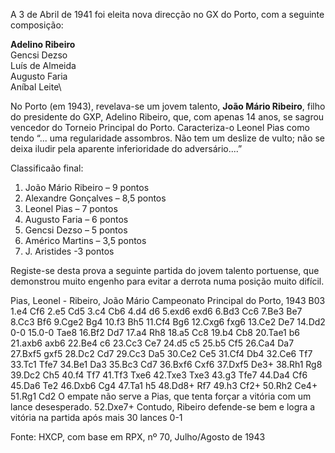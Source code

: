 A 3 de Abril de 1941 foi eleita nova direcção no GX do Porto, com a seguinte composição:

**Adelino Ribeiro**\
Gencsi Dezso\
Luís de Almeida\
Augusto Faria\
Aníbal Leite\

No Porto (em 1943), revelava-se um jovem talento, **João Mário Ribeiro**, filho do presidente do GXP,
Adelino Ribeiro, que, com apenas 14 anos, se sagrou vencedor do Torneio Principal do
Porto. Caracteriza-o Leonel Pias como tendo “... uma regularidade assombros. Não tem um
deslize de vulto; não se deixa iludir pela aparente inferioridade do adversário....” 


Classificaão final:

1. João Mário Ribeiro – 9 pontos
2. Alexandre Gonçalves – 8,5 pontos
3. Leonel Pias – 7 pontos
4. Augusto Faria – 6 pontos
5. Gencsi Dezso – 5 pontos
6. Américo Martins – 3,5 pontos
7. J. Aristides -3 pontos

Registe-se desta prova a seguinte partida do jovem talento portuense, que demonstrou
muito engenho para evitar a derrota numa posição muito difícil.

Pias, Leonel - Ribeiro, João Mário
Campeonato Principal do Porto, 1943
B03
1.e4 Cf6 2.e5 Cd5 3.c4 Cb6 4.d4 d6 5.exd6 exd6 6.Bd3 Cc6 7.Be3 Be7 8.Cc3 Bf6 9.Cge2 Bg4
10.f3 Bh5 11.Cf4 Bg6 12.Cxg6 fxg6 13.Ce2 De7 14.Dd2 0-0 15.0-0 Tae8 16.Bf2 Dd7 17.a4 Rh8
18.a5 Cc8 19.b4 Cb8 20.Tae1 b6 21.axb6 axb6 22.Be4 c6 23.Cc3 Ce7 24.d5 c5 25.b5 Cf5 26.Ca4
Da7 27.Bxf5 gxf5 28.Dc2 Cd7 29.Cc3 Da5 30.Ce2 Ce5 31.Cf4 Db4 32.Ce6 Tf7 33.Tc1 Tfe7
34.Be1 Da3 35.Bc3 Cd7 36.Bxf6 Cxf6 37.Dxf5 De3+ 38.Rh1 Rg8 39.Dc2 Ch5 40.f4 Tf7 41.Tf3
Txe6 42.Txe3 Txe3 43.g3 Tfe7 44.Da4 Cf6 45.Da6 Te2 46.Dxb6 Cg4 47.Ta1 h5 48.Dd8+ Rf7
49.h3 Cf2+ 50.Rh2 Ce4+ 51.Rg1 Cd2 O empate não serve a Pias, que tenta forçar a vitória com um
lance desesperado. 52.Dxe7+ Contudo, Ribeiro defende-se bem e logra a vitória na partida após
mais 30 lances 0-1

Fonte: HXCP, com base em RPX, nº 70, Julho/Agosto de 1943 
